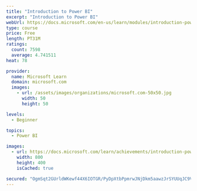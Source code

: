 ```yaml
---
title: "Introduction to Power BI"
excerpt: "Introduction to Power BI"
webUrl: https://docs.microsoft.com/en-us/learn/modules/introduction-power-bi/
type: course
price: Free
length: PT31M
ratings:
  count: 7598
  average: 4.741511
heat: 78

provider:
  name: Microsoft Learn
  domain: microsoft.com
  images:
    - url: /assets/images/organizations/microsoft.com-50x50.jpg
      width: 50
      height: 50

levels:
  - Beginner

topics:
  - Power BI

images:
  - url: https://docs.microsoft.com/learn/achievements/introduction-power-bi-social.png
    width: 800
    height: 400
    isCached: true

secured: "OgmSqt2GUrldWKewf44X6IOTGR/PyDpXtbPpmrwJNjDkm5aawzJrSYUUqJC9V7ozllvGitGv7wA4M93vpe+A8Z/ZCyGKoecg6RGIUG3vGZNZXIdSYhlzd+GV+l0mBuak+S0YHjtvbLW6gO5II4n4LyBu2YLw/2Vrc2r22UXwQHBpcfCPJu5eOJuR9ZKsFFrFEtRWSf3LYYp9AxyzZNNj7+XIy4T1nPD4D9xJfeOUjBUsh2tcLUlhOgRuzFPakUyTilfkQrEeuxxg35+lFv4c8P2j5J/OZTI4FHrZN2w+C7BBm68rqhScZDPRlPgh+pWZPyO9j7SxFBQRANNgcJH2mnkbulRQtBtIyoPO5LkL9mVqlTRuEa4ZRx5swGhkuCxRCDald3cIT9FUoWRDrD0RnId5JVfRNDEMn6zv8Fk+D4k=;qpzboA1P4OPjdHQQwYKRmA=="
---
```


